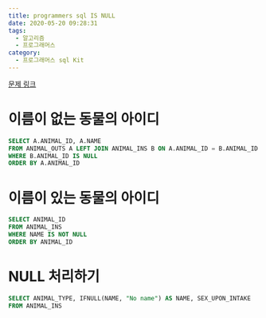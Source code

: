 ```yaml
---
title: programmers sql IS NULL
date: 2020-05-20 09:28:31
tags:
  - 알고리즘
  - 프로그래머스
category:
  - 프로그래머스 sql Kit
---
```


[문제 링크](https://programmers.co.kr/learn/courses/30/parts/17045)

# 이름이 없는 동물의 아이디

```sql
SELECT A.ANIMAL_ID, A.NAME
FROM ANIMAL_OUTS A LEFT JOIN ANIMAL_INS B ON A.ANIMAL_ID = B.ANIMAL_ID
WHERE B.ANIMAL_ID IS NULL
ORDER BY A.ANIMAL_ID
```

# 이름이 있는 동물의 아이디

```sql
SELECT ANIMAL_ID
FROM ANIMAL_INS
WHERE NAME IS NOT NULL
ORDER BY ANIMAL_ID
```

# NULL 처리하기

```sql
SELECT ANIMAL_TYPE, IFNULL(NAME, "No name") AS NAME, SEX_UPON_INTAKE
FROM ANIMAL_INS
```
